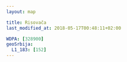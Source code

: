 ```yaml
---
layout: map

title: Risovača
last_modified_at: 2018-05-17T00:48:11+02:00

WDPA: [328900]
geoSrbija:
  L1_183: [152]
---
```


